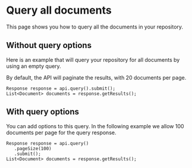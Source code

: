 # Query all documents

This page shows you how to query all the documents in your repository.

## Without query options

Here is an example that will query your repository for all documents by using an empty query.

By default, the API will paginate the results, with 20 documents per page.

```
Response response = api.query().submit();
List<Document> documents = response.getResults();
```

## With query options

You can add options to this query. In the following example we allow 100 documents per page for the query response.

```
Response response = api.query()
   .pageSize(100)
   .submit();
List<Document> documents = response.getResults();
```
